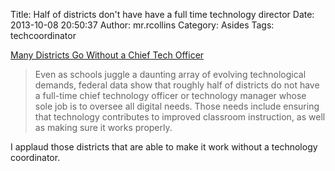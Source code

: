 Title: Half of districts don't have have a full time technology director
Date: 2013-10-08 20:50:37
Author: mr.rcollins
Category: Asides
Tags: techcoordinator

[Many Districts Go Without a Chief Tech Officer](http://www.tmcnet.com/usubmit/2013/10/08/7465849.htm)

>Even as schools juggle a daunting array of evolving technological demands, federal data show that roughly half of districts do not have a full-time chief technology officer or technology manager whose sole job is to oversee all digital needs. Those needs include ensuring that technology contributes to improved classroom instruction, as well as making sure it works properly.

I applaud those districts that are able to make it work without a technology coordinator.